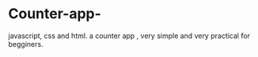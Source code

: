 # Counter-app-
javascript, css and html. 
a counter app , very simple and very practical for begginers. 

